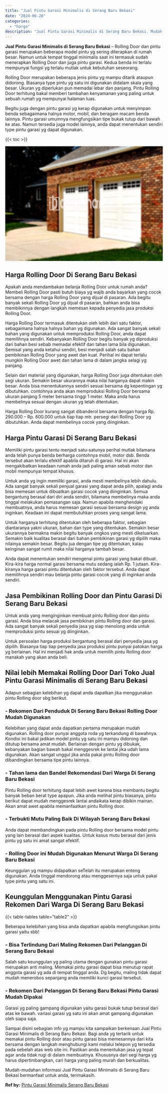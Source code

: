 ```yaml
---
title: "Jual Pintu Garasi Minimalis di Serang Baru Bekasi"
date: "2024-06-28"
categories: 
  - "harga"
description: "Jual Pintu Garasi Minimalis di Serang Baru Bekasi. Mudah-mudahan informasi Jual Pintu Garasi Minimalis di Serang Baru Bekasi bermanfaat untuk anda, terimakas..."
---
```


**Jual Pintu Garasi Minimalis di Serang Baru Bekasi** – Rolling Door dan pintu garasi merupakan beberapa model pintu yg sering diterapkan di rumah besar. Namun untuk tempat tinggal minimalis saat ini termasuk sudah menerapkan Rolling Door dan juga pintu garasi. Kedua benda ini terlalu mempunyai fungsi yg terlalu mutlak untuk kebutuhan seseorang.

Rolling Door merupakan beberapa jenis pintu yg mampu ditarik ataupun didorong. Biasanya type pintu yg satu ini digunakan didalam skala yang besar. Ukuran yg diperlukan pun memadai lebar dan panjang. Pintu Rolling Door terhitung bakal memberi tambahan kenyamanan yang paling untuk sebuah rumah yg mempunyai halaman luas.

Begitu juga dengan pintu garasi yg kerap digunakan untuk menyimpan benda sebagaimana halnya motor, mobil, dan beragam macam benda lainnya. Pintu garasi umumnya mengfungsikan tipe bukak tutup dari bawah ke atas. Namun tersedia juga model lainnya, anda dapat menentukan sendiri type pintu garasi yg dapat digunakan.

{{< toc >}}

![Jual Pintu Garasi Minimalis di Serang Baru Bekasi](/images/pintu-garasi-02.png)

## Harga Rolling Door Di Serang Baru Bekasi

Apakah anda mendambakan belanja Rolling Door untuk rumah anda? Membeli Rolling Door pasti butuh biaya yg wajib anda bayarkan yang cocok bersama dengan harga Rolling Door yang dijual di pasaran. Ada begitu banyak sekali Rolling Door yg dijual di pasaran, bahkan anda bisa membikinnya dengan langkah memesan kepada penyedia jasa produksi Rolling Door.

Harga Rolling Door termasuk ditentukan oleh lebih dari satu faktor, sebagaimana halnya halnya bahan yg digunakan. Ada sangat banyak sekali bahan yang digunakan untuk memproduksi Rolling Door, anda dapat memilihnya sendiri. Kebanyakan Rolling Door begitu banyak yg diproduksi dari bahan besi sebab memadai efektif dan tahan lama bila digunakan. Semisal yang anda ketahui sendiri, besi menjadi salah satu bahan pembikinan Rolling Door yang awet dan kuat. Perihal ini dapat terlalu mungkin Rolling Door awet dan tahan lama di dalam jangka selagi yg panjang.

Selain dari material yang digunakan, harga Rolling Door juga ditentukan oleh segi ukuran. Semakin besar ukurannya maka nilai harganya dapat makin besar. Anda bisa menentukannya sendiri sesuai bersama dg kepentingan yg dibutuhkan. contohnya anda akan memproduksi Rolling Door bersama ukuran panjang 5 meter bersama tinggi 1 meter. Maka anda harus membelinya sesuai dengan ukuran yg telah ditentukan.

Harga Rolling Door kurang sangat dibanderol bersama dengan harga Rp. 290.000 – Rp. 600.000 untuk tiap tiap mtr. persegi dari Rolling Door yg dibutuhkan. Anda dapat membelinya cocok yang diinginkan.

## Harga Pintu Garasi Di Serang Baru Bekasi

Memiliki pintu garasi tentu menjadi satu-satunya perihal mutlak bilamana anda telah punya benda berharga contohnya mobil, motor dsb. Benda tersebut akan terlalu efektif apabila ditaruh di garasi. Hal ini akan mengakibatkan keadaan rumah anda jadi paling aman sebab motor dan mobil mempunyai tempat khusus.

Untuk anda yg ingin memiliki garasi, anda mesti membelinya lebih dahulu. Ada sangat banyak sekali penjual garasi yang dapat anda pilih, apalagi anda bisa memesan untuk dibuatkan garasi cocok yang diinginkan. Semua bergantung berasal dari diri anda sendiri, bilamana membelinya maka anda tinggal melakukan pemasangan saja. Namun apabila menghendaki membuatnya, anda harus memesan garasi sesuai bersama design yg anda inginkan. Keadaan ini dapat membutuhkan proses yang sangat lama.

Untuk harganya terhitung ditentukan oleh beberapa faktor, sebagian diantaranya yakni ukuran, bahan dan type yang ditentukan. Semakin besar ukurannya bermakna makin begitu banyak ongkos yang mesti dikeluarkan. Semakin baik kualitas berasal dari bahan pembikinan garasi yg dipilih maka nilainya semakin besar. Begitu jua dengan tipe yg ditentukan, kalau keinginan sangat rumit maka nilai harganya tambah besar.

Anda dapat menentukan sendiri mengenai pintu garasi yang bakal dibuat. Kira-kira harga normal garasi bersama mutu sedang ialah Rp. 1 jutaan. Kira-kiranya harga garasi pintu ditentukan oleh faktor tersebut. Anda dapat memilihnya sendiri mau belanja pintu garasi cocok yang di inginkan anda sendiri.

## Jasa Pembikinan Rolling Door dan Pintu Garasi Di Serang Baru Bekasi

Untuk anda yang menginginkan membuat pintu Rolling door dan pintu garasi. Anda bisa melacak jasa pembikinan pintu Rolling door dan garasi. Ada sangat banyak sekali penyedia jasa yg siap menolong anda untuk memproduksi pintu sesuai yg diinginkan.

Untuk persoalan harga produksi bergantung berasal dari penyedia jasa yg dipilih. Biasanya tiap tiap penyedia jasa produksi pintu punyai patokan harga yg berlainan. Hal ini menjadi hak anda untuk memilih pintu Rolling door manakah yang akan anda beli.

## Nilai lebih Memakai Rolling Door Dari Toko Jual Pintu Garasi Minimalis di Serang Baru Bekasi

Adapun sebagian kelebihan yg dapat anda dapatkan jika menggunakan pintu Rolling door sbg berikut.

### \- Rekomen Dari Penduduk Di Serang Baru Bekasi Rolling Door Mudah Digunakan

Kelebihan yang dapat anda dapatkan pertama merupakan mudah digunakan. Rolling door punyai anggota roda yg terkandung di bawahnya. Kondisi ini bakal jadikan model pintu yg satu ini mampu didorong dan ditutup bersama amat mudah. Berlainan dengan pintu yg dibukak, kebanyakan bagian bawah bakal menggesrek ke lantai jika udah lama digunakan. Akan sangat unggul jika anda pakai pintu Rolling door dibandingkan bersama tipe pintu lainnya.

### \- Tahan lama dan Bandel Rekomendasi Dari Warga Di Serang Baru Bekasi

Pintu Rolling door terhitung dapat lebih awet karena bisa membantu begitu banyak beban berat type apapun. Jika anda melihat pintu biasanya, pintu berikut dapat mudah menggesrek lantai andaikata kerap dibikin mainan. Akan amat awet apabila memanfaatkan pintu Rolling door.

### \- Terbukti Mutu Paling Baik Di Wilayah Serang Baru Bekasi

Anda dapat membandingkan pada pintu Rolling door bersama model pintu yang lain berasal dari aspek kualitas. Untuk kasus mutu berasal dari jenis pintu yg satu ini amat sangat efektif.

### \- Rolling Door ini Mudah Digunakan Menurut Warga Di Serang Baru Bekasi

Keunggulan yg mampu didapatkan seTelah itu merupakan enteng digunakan. Anda tinggal mendorong atau menggesernya saja untuk pakai type pintu yang satu ini.

## Keunggulan Menggunakan Pintu Garasi Rekomen Dari Warga Di Serang Baru Bekasi

{{< table-tables table="table2" >}}

Beberapa kelebihan yang bisa anda dapatkan apabila mengfungsikan pintu garasi yaitu sbb!

### \- Bisa Terlindung Dari Maling Rekomen Dari Pelanggan Di Serang Baru Bekasi

Salah satu keunggulan yg paling utama dengan gunakan pintu garasi merupakan anti maling. Memakai pintu garasi dapat bisa menutup rapat anggota garasi yg ada di tempat tinggal anda. Dg begitu, maling tidak dapat mudah menerobos sepanjang anda memiliki kunci garasi tersebut.

### \- Rekomen Dari Pelanggan Di Serang Baru Bekasi Pintu Garasi Mudah Dipakai

Garasi yg paling gampang digunakan yaitu garasi bukak tutup berasal dari atas ke bawah. variasi garasi yg satu ini akan amat gampang digunakan oleh siapa saja.

Sampai disini sebagian info yg mampu kita sampaikan berkenaan Jual Pintu Garasi Minimalis di Serang Baru Bekasi. Bagi anda yg tertarik untuk memakai pintu Rolling door atau pintu garasi bisa memesannya dari kita bersama dengan langkah menghubungi kami melalui telepon yg tersedia pada sebelah atas web site ini. Pastikan anda menentukan jasa yg tepat agar anda tidak rugi di dalam membuatnya. Khususnya dari segi harga yg harus dipertimbangkan, cari harga yang paling murah dan berkualitas.

Mudah-mudahan informasi Jual Pintu Garasi Minimalis di Serang Baru Bekasi bermanfaat untuk anda, terimakasih.

**Ref by:** [Pintu Garasi Minimalis Serang Baru Bekasi](https://id.wikipedia.org/wiki/Pintu)
